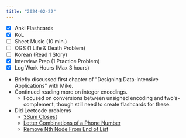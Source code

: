```yaml
---
title: "2024-02-22"
---
```


- [x] Anki Flashcards
- [x] KoL
- [ ] Sheet Music (10 min.)
- [ ] OGS (1 Life & Death Problem)
- [ ] Korean (Read 1 Story)
- [x] Interview Prep (1 Practice Problem)
- [x] Log Work Hours (Max 3 hours)

* Briefly discussed first chapter of "Designing Data-Intensive Applications" with Mike.
* Continued reading more on integer encodings.
	* Focused on conversions between unsigned encoding and two's-complement, though still need to create flashcards for these.
* Did Leetcode problems
	* [3Sum Closest](https://leetcode.com/problems/3sum-closest/description/)
	* [Letter Combinations of a Phone Number](https://leetcode.com/problems/letter-combinations-of-a-phone-number/description/)
	* [Remove Nth Node From End of List](https://leetcode.com/problems/remove-nth-node-from-end-of-list/description/)